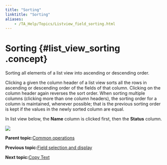 ```yaml
--- 
title: "Sorting"
linktitle: "Sorting"
aliases: 
    - /TA_Help/Topics/Listview_field_sorting.html
---
```

# Sorting {#list_view_sorting .concept}

Sorting all elements of a list view into ascending or descending order.

Clicking a given the column header of a list view sorts all the rows in ascending or descending order of the fields of that column. Clicking on the column header again reverses the sort order. When sorting multiple columns \(clicking more than one column headers\), the sorting order for a column is maintained, whenever possible; that is the previous sorting order is kept if the values in the newly sorted column are equal.

In list view below, the **Name** column is clicked first, then the **Status** column.

![](../Images/Main_panel_list_view.png)

**Parent topic:**[Common operations](../../TA_Help/Topics/Listview_common_operations.html)

**Previous topic:**[Field selection and display](../../TA_Help/Topics/Listview_field_selection.html)

**Next topic:**[Copy Text](../../TA_Help/Topics/Listview_copy_text.html)

